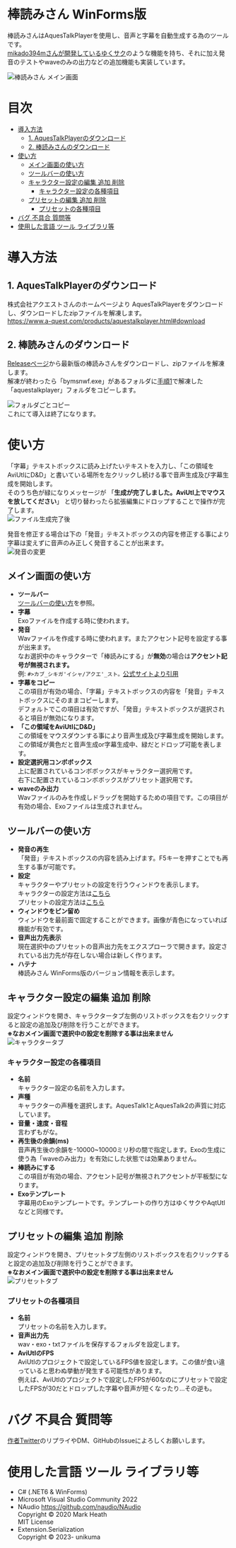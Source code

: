 # 棒読みさん WinForms版
棒読みさんはAquesTalkPlayerを使用し、音声と字幕を自動生成する為のツールです。  
[mikado394mさんが開発しているゆくサク](https://github.com/mikado394m/yukkuriutil1)のような機能を持ち、それに加え発音のテストやwaveのみの出力などの追加機能も実装しています。

![棒読みさん メイン画面](./image/棒読みさんメイン画面.png)

# 目次
- [導入方法](#導入方法)
    - [1. AquesTalkPlayerのダウンロード](#1-aquestalkplayerのダウンロード)
    - [2. 棒読みさんのダウンロード](#2-棒読みさんのダウンロード)
- [使い方](#使い方)
    - [メイン画面の使い方](#メイン画面の使い方)
    - [ツールバーの使い方](#ツールバーの使い方)
    - [キャラクター設定の編集 追加 削除](#キャラクター設定の編集-追加-削除)
        - [キャラクター設定の各種項目](#キャラクター設定の各種項目)
    - [プリセットの編集 追加 削除](#プリセットの編集-追加-削除)
        - [プリセットの各種項目](#プリセットの各種項目)
- [バグ 不具合 質問等](#バグ-不具合-質問等)
- [使用した言語 ツール ライブラリ等](#使用した言語-ツール-ライブラリ等)

# 導入方法
## 1. AquesTalkPlayerのダウンロード
株式会社アクエストさんのホームページより AquesTalkPlayerをダウンロードし、ダウンロードしたzipファイルを解凍します。  
https://www.a-quest.com/products/aquestalkplayer.html#download

## 2. 棒読みさんのダウンロード
[Releaseページ](https://github.com/unikuma/Bouyomisan.WinForms/releases)から最新版の棒読みさんをダウンロードし、zipファイルを解凍します。  
解凍が終わったら「bymsnwf.exe」があるフォルダに[手順1](#1-aquestalkplayerのダウンロード)で解凍した「aquestalkplayer」フォルダをコピーします。

![フォルダごとコピー](./image/フォルダごとコピー.png)  
これにて導入は終了になります。

# 使い方
「字幕」テキストボックスに読み上げたいテキストを入力し、「この領域をAviUtlにD&D」と書いている場所を左クリックし続ける事で音声生成及び字幕生成を開始します。  
そのうち色が緑になりメッセージが 「**生成が完了しました。AviUtl上でマウスを放してください**」 と切り替わったら拡張編集にドロップすることで操作が完了します。  
![ファイル生成完了後](./image/ファイル生成完了後.png)

発音を修正する場合は下の「発音」テキストボックスの内容を修正する事により字幕は変えずに音声のみ正しく発音することが出来ます。  
![発音の変更](./image/発音の変更.png)

## メイン画面の使い方
- **ツールバー**  
    [ツールバーの使い方](#ツールバーの使い方)を参照。
- **字幕**  
    Exoファイルを作成する時に使われます。
- **発音**  
    Wavファイルを作成する時に使われます。またアクセント記号を設定する事が出来ます。  
    なお選択中のキャラクターで「棒読みにする」が**無効**の場合は**アクセント記号が無視されます。**  
    例: `#>カブ_シキガ'イシャ/アクエ'_スト。`[公式サイトより引用](https://www.a-quest.com/products/aquestalkplayer_man.html#a-index8)
- **字幕をコピー**  
    この項目が有効の場合、「字幕」テキストボックスの内容を「発音」テキストボックスにそのままコピーします。  
    デフォルトでこの項目は有効ですが、「発音」テキストボックスが選択されると項目が無効になります。
- **「この領域をAviUtlにD&D」**  
    この領域をマウスダウンする事により音声生成及び字幕生成を開始します。  
    この領域が黄色だと音声生成or字幕生成中、緑だとドロップ可能を表します。
- **設定選択用コンボボックス**  
    上に配置されているコンボボックスがキャラクター選択用です。  
    右下に配置されているコンボボックスがプリセット選択用です。
- **waveのみ出力**  
    Wavファイルのみを作成しドラッグを開始するための項目です。この項目が有効の場合、Exoファイルは生成されません。

## ツールバーの使い方
- **発音の再生**  
    「発音」テキストボックスの内容を読み上げます。F5キーを押すことでも再生する事が可能です。
- **設定**  
    キャラクターやプリセットの設定を行うウィンドウを表示します。  
    キャラクターの設定方法は[こちら](#キャラクター設定の編集-追加-削除)  
    プリセットの設定方法は[こちら](#)
- **ウィンドウをピン留め**  
    ウィンドウを最前面で固定することができます。画像が青色になっていれば機能が有効です。
- **音声出力先表示**  
    現在選択中のプリセットの音声出力先をエクスプローラで開きます。設定されている出力先が存在しない場合は新しく作ります。
- **ハテナ**  
    棒読みさん WinForms版のバージョン情報を表示します。

## キャラクター設定の編集 追加 削除
設定ウィンドウを開き、キャラクタータブ左側のリストボックスを右クリックすると設定の追加及び削除を行うことができます。  
**※なおメイン画面で選択中の設定を削除する事は出来ません**  
![キャラクタータブ](./image/キャラクタータブ.png)

### キャラクター設定の各種項目
- **名前**  
    キャラクター設定の名前を入力します。
- **声種**  
    キャラクターの声種を選択します。AquesTalk1とAquesTalk2の声質に対応しています。
- **音量・速度・音程**  
    言わずもがな。
- **再生後の余韻(ms)**  
    音声再生後の余韻を-10000~10000ミリ秒の間で指定します。Exoの生成に使う為「waveのみ出力」を有効にした状態では効果ありません。
- **棒読みにする**  
    この項目が有効の場合、アクセント記号が無視されアクセントが平板型になります。
- **Exoテンプレート**  
    字幕用のExoテンプレートです。テンプレートの作り方はゆくサクやAqtUtlなどと同様です。

## プリセットの編集 追加 削除
設定ウィンドウを開き、プリセットタブ左側のリストボックスを右クリックすると設定の追加及び削除を行うことができます。  
**※なおメイン画面で選択中の設定を削除する事は出来ません**  
![プリセットタブ](./image/プリセットタブ.png)

### プリセットの各種項目
- **名前**  
    プリセットの名前を入力します。
- **音声出力先**  
    wav・exo・txtファイルを保存するフォルダを設定します。
- **AviUtlのFPS**  
    AviUtlのプロジェクトで設定しているFPS値を設定します。この値が食い違っていると思わぬ挙動が発生する可能性があります。  
    例えば、AviUtlのプロジェクトで設定したFPSが60なのにプリセットで設定したFPSが30だとドロップした字幕や音声が短くなったり...その逆も。

# バグ 不具合 質問等
[作者Twitter](https://twitter.com/unikuma_sub)のリプライやDM、GitHubのIssueによろしくお願いします。

# 使用した言語 ツール ライブラリ等
- C# (.NET6 & WinForms)
- Microsoft Visual Studio Community 2022
- NAudio https://github.com/naudio/NAudio  
    Copyright &copy; 2020 Mark Heath  
    MIT License
- Extension.Serialization  
    Copyright &copy; 2023- unikuma
